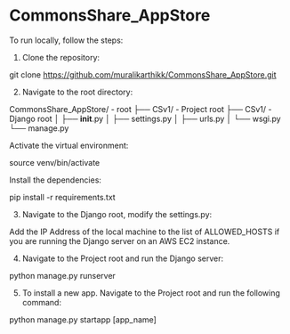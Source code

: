 # CommonsShare_AppStore

To run locally, follow the steps:

1) Clone the repository:

git clone https://github.com/muralikarthikk/CommonsShare_AppStore.git

2) Navigate to the root directory:

CommonsShare_AppStore/      - root 
├── CSv1/                   - Project root
    ├── CSv1/               - Django root
    │   ├── __init__.py
    │   ├── settings.py
    │   ├── urls.py
    │   └── wsgi.py
    └── manage.py

Activate the virtual environment:

source venv/bin/activate

Install the dependencies:

pip install -r requirements.txt

3) Navigate to the Django root, modify the settings.py:

Add the IP Address of the local machine to the list of ALLOWED_HOSTS if you are running the Django server on an AWS EC2 instance.

4) Navigate to the Project root and run the Django server:

python manage.py runserver

5) To install a new app. Navigate to the Project root and run the following command:

python manage.py startapp [app_name]






